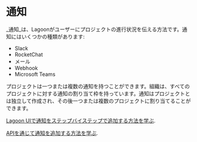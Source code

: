 # 通知

_通知_は、Lagoonがユーザーにプロジェクトの進行状況を伝える方法です。通知にはいくつかの種類があります:

 - Slack
 - RocketChat
 - メール
 - Webhook
 - Microsoft Teams

プロジェクトは一つまたは複数の通知を持つことができます。組織は、すべてのプロジェクトに対する通知の割り当て枠を持っています。通知はプロジェクトとは独立して作成され、その後一つまたは複数のプロジェクトに割り当てることができます。

[Lagoon UIで通知をステップバイステップで追加する方法を学ぶ](../../interacting/organizations.md#add-an-email-notification-to-a-project).

[APIを通じて通知を追加する方法を学ぶ](../../interacting/graphql-queries.md#adding-notifications-to-the-project).
